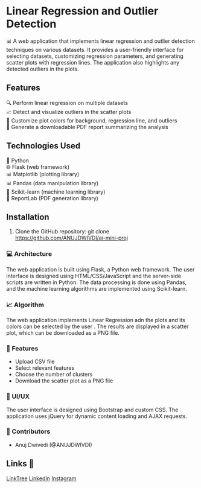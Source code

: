 # Linear Regression and Outlier Detection

📊 A web application that implements linear regression and outlier detection techniques on various datasets. It provides a user-friendly interface for selecting datasets, customizing regression parameters, and generating scatter plots with regression lines. The application also highlights any detected outliers in the plots.

## Features

🔍 Perform linear regression on multiple datasets  
📈 Detect and visualize outliers in the scatter plots  
🎨 Customize plot colors for background, regression line, and outliers  
📄 Generate a downloadable PDF report summarizing the analysis  

## Technologies Used

🐍 Python  
🌐 Flask (web framework)  
📊 Matplotlib (plotting library)  
📊 Pandas (data manipulation library)  
🤖 Scikit-learn (machine learning library)  
📄 ReportLab (PDF generation library)  

## Installation

1. Clone the GitHub repository:
git clone https://github.com/ANUJDWIVDI/ai-mini-proj

### 💻 Architecture

The web application is built using Flask, a Python web framework. The user interface is designed using HTML/CSS/JavaScript and the server-side scripts are written in Python. The data processing is done using Pandas, and the machine learning algorithms are implemented using Scikit-learn.

### 📈 Algorithm

The web application implements Linear Regression adn the plots and its colors can be selected by the user . The results are displayed in a scatter plot, which can be downloaded as a PNG file.

### 🌟 Features

- Upload CSV file
- Select relevant features
- Choose the number of clusters
- Download the scatter plot as a PNG file

### 🎨 UI/UX

The user interface is designed using Bootstrap and custom CSS. The application uses jQuery for dynamic content loading and AJAX requests.

### 🤝 Contributors

- Anuj Dwivedi (@ANUJDWIVDI)

## Links 🔗

[LinkTree](https://linktr.ee/anuj_dwivedi)
[LinkedIn](https://www.linkedin.com/in/anuj-dwivedi-1352831b1/)
[Instagram](https://www.instagram.com/anuj_dwvd_0/)
